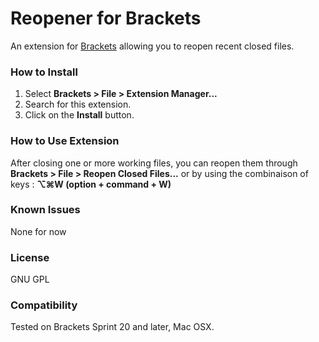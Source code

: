 # Reopener for Brackets
An extension for [Brackets](https://github.com/adobe/brackets/) allowing you to reopen recent closed files.

### How to Install
1. Select **Brackets > File > Extension Manager...**
2. Search for this extension.
3. Click on the **Install** button.

### How to Use Extension
After closing one or more working files, you can reopen them through **Brackets > File > Reopen Closed Files...** or by using the combinaison of keys : **⌥⌘W (option + command + W)**

### Known Issues
None for now

### License
GNU GPL

### Compatibility
Tested on Brackets Sprint 20 and later, Mac OSX.
